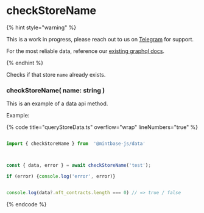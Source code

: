 # checkStoreName



{% hint style="warning" %}



This is a work in progress, please reach out to us on [Telegram](https://t.me/mintdev) for support.

For the most reliable data, reference our [existing graphql docs](https://docs.mintbase.io/dev/read-data/mintbase-graph).



{% endhint %}




Checks if that store `name` already exists.



### checkStoreName( name: string )



This is an example of a data api method.


Example:



{% code title="queryStoreData.ts" overflow="wrap" lineNumbers="true" %}

```typescript

import { checkStoreName } from  '@mintbase-js/data'



const { data, error } = await checkStoreName('test');

if (error) {console.log('error', error)}


console.log(data?.nft_contracts.length === 0) // => true / false

```

{% endcode %}